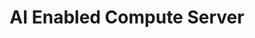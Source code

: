 ---
title: "AI Enabled Compute Server"
# watermark text
watermark: "AI"
# page header background image
page_header_image: "images/background/about.jpg"
# meta description
description : "We provide state-of-the-art AI Server solutions as part of our data center services, offering customers secure, scalable, and high-performance infrastructure to run advanced AI workloads."

layout : "service"
draft : false

##################################### About #############################
about:
  enable : true
  about_item:
    # about item loop
    - image : "images/common/soon.png"
      subtitle : "Explore"
      title : "AI Enabled Compute Server"
      content : "We provide state-of-the-art AI Server solutions as part of our data center services, offering customers secure, scalable, and high-performance infrastructure to run advanced AI workloads. Our servers are optimized for machine learning, deep learning, and data-intensive applications, ensuring maximum efficiency and reliability. With enterprise-grade security, seamless scalability, and 24/7 support, we enable businesses to accelerate their AI initiatives without the burden of managing complex infrastructure..<br><br><br>
Stay tuned as we bring this innovation from concept to reality. Launching soon!<br><br><br><br><br><br><br><br><br><br><br><br><br><br><br><br><br><br>"
      button:
        enable : false
        label : "Explore the Service"
        link : "https://msgcloud.in"
        

---
